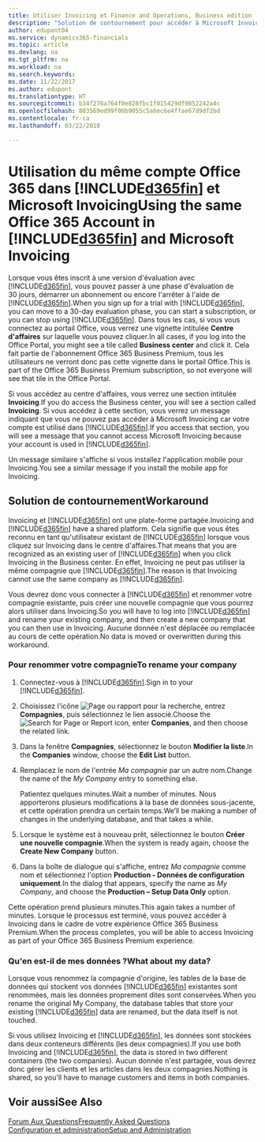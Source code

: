 ```yaml
---
title: Utiliser Invoicing et Finance and Operations, Business edition | Microsoft Docs
description: "Solution de contournement pour accéder à Microsoft Invoicing lorsque vous vous êtes inscrit à Dynamics 365 for Finance and Operations, Business edition."
author: edupont04
ms.service: dynamics365-financials
ms.topic: article
ms.devlang: na
ms.tgt_pltfrm: na
ms.workload: na
ms.search.keywords: 
ms.date: 11/22/2017
ms.author: edupont
ms.translationtype: HT
ms.sourcegitcommit: b34f276a764f0e828fbc1f015429df9852242a4c
ms.openlocfilehash: 803569ed99f00b9055c5a6ec6e4ffae67d9df2bd
ms.contentlocale: fr-ca
ms.lasthandoff: 03/22/2018

---
```

# <a name="using-the-same-office-365-account-in-included365finincludesd365finlongmdmd-and-microsoft-invoicing"></a><span data-ttu-id="ae65a-103">Utilisation du même compte Office 365 dans [!INCLUDE[d365fin](includes/d365fin_long_md.md)] et Microsoft Invoicing</span><span class="sxs-lookup"><span data-stu-id="ae65a-103">Using the same Office 365 Account in [!INCLUDE[d365fin](includes/d365fin_long_md.md)] and Microsoft Invoicing</span></span>
<span data-ttu-id="ae65a-104">Lorsque vous êtes inscrit à une version d'évaluation avec [!INCLUDE[d365fin](includes/d365fin_md.md)], vous pouvez passer à une phase d'évaluation de 30 jours, démarrer un abonnement ou encore l'arrêter à l'aide de [!INCLUDE[d365fin](includes/d365fin_md.md)].</span><span class="sxs-lookup"><span data-stu-id="ae65a-104">When you sign up for a trial with [!INCLUDE[d365fin](includes/d365fin_md.md)], you can move to a 30-day evaluation phase, you can start a subscription, or you can stop using [!INCLUDE[d365fin](includes/d365fin_md.md)].</span></span> <span data-ttu-id="ae65a-105">Dans tous les cas, si vous vous connectez au portail Office, vous verrez une vignette intitulée **Centre d'affaires** sur laquelle vous pouvez cliquer.</span><span class="sxs-lookup"><span data-stu-id="ae65a-105">In all cases, if you log into the Office Portal, you might see a tile called **Business center** and click it.</span></span> <span data-ttu-id="ae65a-106">Cela fait partie de l'abonnement Office 365 Business Premium, tous les utilisateurs ne verront donc pas cette vignette dans le portail Office.</span><span class="sxs-lookup"><span data-stu-id="ae65a-106">This is part of the Office 365 Business Premium subscription, so not everyone will see that tile in the Office Portal.</span></span>  

<span data-ttu-id="ae65a-107">Si vous accédez au centre d'affaires, vous verrez une section intitulée **Invoicing**.</span><span class="sxs-lookup"><span data-stu-id="ae65a-107">If you do access the Business center, you will see a section called **Invoicing**.</span></span> <span data-ttu-id="ae65a-108">Si vous accédez à cette section, vous verrez un message indiquant que vous ne pouvez pas accéder à Microsoft Invoicing car votre compte est utilisé dans [!INCLUDE[d365fin](includes/d365fin_md.md)].</span><span class="sxs-lookup"><span data-stu-id="ae65a-108">If you access that section, you will see a message that you cannot access Microsoft Invoicing because your account is used in [!INCLUDE[d365fin](includes/d365fin_md.md)].</span></span>  

<span data-ttu-id="ae65a-109">Un message similaire s'affiche si vous installez l'application mobile pour Invoicing.</span><span class="sxs-lookup"><span data-stu-id="ae65a-109">You see a similar message if you install the mobile app for Invoicing.</span></span>  

## <a name="workaround"></a><span data-ttu-id="ae65a-110">Solution de contournement</span><span class="sxs-lookup"><span data-stu-id="ae65a-110">Workaround</span></span>
<span data-ttu-id="ae65a-111">Invoicing et [!INCLUDE[d365fin](includes/d365fin_md.md)] ont une plate-forme partagée.</span><span class="sxs-lookup"><span data-stu-id="ae65a-111">Invoicing and [!INCLUDE[d365fin](includes/d365fin_md.md)] have a shared platform.</span></span> <span data-ttu-id="ae65a-112">Cela signifie que vous êtes reconnu en tant qu'utilisateur existant de [!INCLUDE[d365fin](includes/d365fin_md.md)] lorsque vous cliquez sur Invoicing dans le centre d'affaires.</span><span class="sxs-lookup"><span data-stu-id="ae65a-112">That means that you are recognized as an existing user of [!INCLUDE[d365fin](includes/d365fin_md.md)] when you click Invoicing in the Business center.</span></span> <span data-ttu-id="ae65a-113">En effet, Invoicing ne peut pas utiliser la même compagnie que [!INCLUDE[d365fin](includes/d365fin_md.md)].</span><span class="sxs-lookup"><span data-stu-id="ae65a-113">The reason is that Invoicing cannot use the same company as [!INCLUDE[d365fin](includes/d365fin_md.md)].</span></span>  

<span data-ttu-id="ae65a-114">Vous devrez donc vous connecter à [!INCLUDE[d365fin](includes/d365fin_md.md)] et renommer votre compagnie existante, puis créer une nouvelle compagnie que vous pourrez alors utiliser dans Invoicing.</span><span class="sxs-lookup"><span data-stu-id="ae65a-114">So you will have to log into [!INCLUDE[d365fin](includes/d365fin_md.md)] and rename your existing company, and then create a new company that you can then use in Invoicing.</span></span> <span data-ttu-id="ae65a-115">Aucune donnée n'est déplacée ou remplacée au cours de cette opération.</span><span class="sxs-lookup"><span data-stu-id="ae65a-115">No data is moved or overwritten during this workaround.</span></span>

### <a name="to-rename-your-company"></a><span data-ttu-id="ae65a-116">Pour renommer votre compagnie</span><span class="sxs-lookup"><span data-stu-id="ae65a-116">To rename your company</span></span>
1.  <span data-ttu-id="ae65a-117">Connectez-vous à [!INCLUDE[d365fin](includes/d365fin_md.md)].</span><span class="sxs-lookup"><span data-stu-id="ae65a-117">Sign in to your [!INCLUDE[d365fin](includes/d365fin_md.md)].</span></span>  
2.  <span data-ttu-id="ae65a-118">Choisissez l'icône ![Page ou rapport pour la recherche](media/ui-search/search_small.png "icône Page ou rapport pour la recherche"), entrez **Compagnies**, puis sélectionnez le lien associé.</span><span class="sxs-lookup"><span data-stu-id="ae65a-118">Choose the ![Search for Page or Report](media/ui-search/search_small.png "Search for Page or Report icon") icon, enter **Companies**, and then choose the related link.</span></span>  
3.  <span data-ttu-id="ae65a-119">Dans la fenêtre **Compagnies**, sélectionnez le bouton **Modifier la liste**.</span><span class="sxs-lookup"><span data-stu-id="ae65a-119">In the **Companies** window, choose the **Edit List** button.</span></span>  
4.  <span data-ttu-id="ae65a-120">Remplacez le nom de l'entrée *Ma compagnie* par un autre nom.</span><span class="sxs-lookup"><span data-stu-id="ae65a-120">Change the name of the *My Company* entry to something else.</span></span>  

    <span data-ttu-id="ae65a-121">Patientez quelques minutes.</span><span class="sxs-lookup"><span data-stu-id="ae65a-121">Wait a number of minutes.</span></span> <span data-ttu-id="ae65a-122">Nous apporterons plusieurs modifications à la base de données sous-jacente, et cette opération prendra un certain temps.</span><span class="sxs-lookup"><span data-stu-id="ae65a-122">We’ll be making a number of changes in the underlying database, and that takes a while.</span></span>
5.  <span data-ttu-id="ae65a-123">Lorsque le système est à nouveau prêt, sélectionnez le bouton **Créer une nouvelle compagnie**.</span><span class="sxs-lookup"><span data-stu-id="ae65a-123">When the system is ready again, choose the **Create New Company** button.</span></span>  
6.  <span data-ttu-id="ae65a-124">Dans la boîte de dialogue qui s'affiche, entrez *Ma compagnie* comme nom et sélectionnez l'option **Production - Données de configuration uniquement**.</span><span class="sxs-lookup"><span data-stu-id="ae65a-124">In the dialog that appears, specify the name as *My Company*, and choose the **Production – Setup Data Only** option.</span></span>  

<span data-ttu-id="ae65a-125">Cette opération prend plusieurs minutes.</span><span class="sxs-lookup"><span data-stu-id="ae65a-125">This again takes a number of minutes.</span></span> <span data-ttu-id="ae65a-126">Lorsque le processus est terminé, vous pouvez accéder à Invoicing dans le cadre de votre expérience Office 365 Business Premium.</span><span class="sxs-lookup"><span data-stu-id="ae65a-126">When the process completes, you will be able to access Invoicing as part of your Office 365 Business Premium experience.</span></span>  

### <a name="what-about-my-data"></a><span data-ttu-id="ae65a-127">Qu'en est-il de mes données ?</span><span class="sxs-lookup"><span data-stu-id="ae65a-127">What about my data?</span></span>
<span data-ttu-id="ae65a-128">Lorsque vous renommez la compagnie d'origine, les tables de la base de données qui stockent vos données [!INCLUDE[d365fin](includes/d365fin_md.md)] existantes sont renommées, mais les données proprement dites sont conservées.</span><span class="sxs-lookup"><span data-stu-id="ae65a-128">When you rename the original My Company, the database tables that store your existing [!INCLUDE[d365fin](includes/d365fin_md.md)] data are renamed, but the data itself is not touched.</span></span>  

<span data-ttu-id="ae65a-129">Si vous utilisez Invoicing et [!INCLUDE[d365fin](includes/d365fin_md.md)], les données sont stockées dans deux conteneurs différents (les deux compagnies).</span><span class="sxs-lookup"><span data-stu-id="ae65a-129">If you use both Invoicing and [!INCLUDE[d365fin](includes/d365fin_md.md)], the data is stored in two different containers (the two companies).</span></span> <span data-ttu-id="ae65a-130">Aucun donnée n'est partagée, vous devrez donc gérer les clients et les articles dans les deux compagnies.</span><span class="sxs-lookup"><span data-stu-id="ae65a-130">Nothing is shared, so you'll have to manage customers and items in both companies.</span></span>  

## <a name="see-also"></a><span data-ttu-id="ae65a-131">Voir aussi</span><span class="sxs-lookup"><span data-stu-id="ae65a-131">See Also</span></span>
[<span data-ttu-id="ae65a-132">Forum Aux Questions</span><span class="sxs-lookup"><span data-stu-id="ae65a-132">Frequently Asked Questions</span></span>](across-faq.md)  
[<span data-ttu-id="ae65a-133">Configuration et administration</span><span class="sxs-lookup"><span data-stu-id="ae65a-133">Setup and Administration</span></span>](admin-setup-and-administration.md)  

